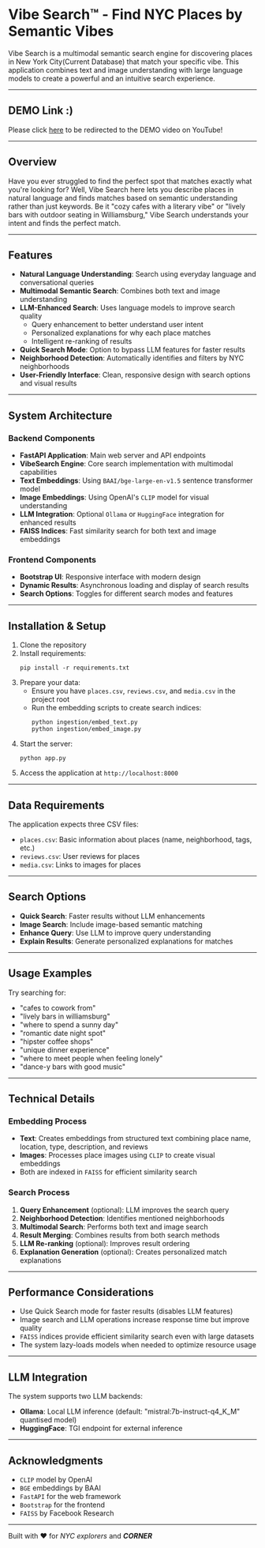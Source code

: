# Vibe Search™ - Find NYC Places by Semantic Vibes

Vibe Search is a multimodal semantic search engine for discovering places in New York City(Current Database) that match your specific vibe. This application combines text and image understanding with large language models to create a powerful and an intuitive search experience.

---

## DEMO Link :)

Please click [here]('https://youtu.be/pe6IovJ92xs') to be redirected to the DEMO video on YouTube!

---

## Overview

Have you ever struggled to find the perfect spot that matches exactly what you're looking for? Well, Vibe Search here lets you describe places in natural language and finds matches based on semantic understanding rather than just keywords. Be it "cozy cafes with a literary vibe" or "lively bars with outdoor seating in Williamsburg," Vibe Search understands your intent and finds the perfect match.

---

## Features

- **Natural Language Understanding**: Search using everyday language and conversational queries
- **Multimodal Semantic Search**: Combines both text and image understanding
- **LLM-Enhanced Search**: Uses language models to improve search quality
  - Query enhancement to better understand user intent
  - Personalized explanations for why each place matches
  - Intelligent re-ranking of results
- **Quick Search Mode**: Option to bypass LLM features for faster results
- **Neighborhood Detection**: Automatically identifies and filters by NYC neighborhoods
- **User-Friendly Interface**: Clean, responsive design with search options and visual results

---

## System Architecture

### Backend Components

- **FastAPI Application**: Main web server and API endpoints
- **VibeSearch Engine**: Core search implementation with multimodal capabilities
- **Text Embeddings**: Using `BAAI/bge-large-en-v1.5` sentence transformer model
- **Image Embeddings**: Using OpenAI's `CLIP` model for visual understanding
- **LLM Integration**: Optional `Ollama` or `HuggingFace` integration for enhanced results
- **FAISS Indices**: Fast similarity search for both text and image embeddings

### Frontend Components

- **Bootstrap UI**: Responsive interface with modern design
- **Dynamic Results**: Asynchronous loading and display of search results
- **Search Options**: Toggles for different search modes and features

---

## Installation & Setup

1. Clone the repository
2. Install requirements:
   ```
   pip install -r requirements.txt
   ```
3. Prepare your data:
   - Ensure you have `places.csv`, `reviews.csv`, and `media.csv` in the project root
   - Run the embedding scripts to create search indices:
     ```
     python ingestion/embed_text.py
     python ingestion/embed_image.py
     ```
4. Start the server:
   ```
   python app.py
   ```
5. Access the application at `http://localhost:8000`

---

## Data Requirements

The application expects three CSV files:
- `places.csv`: Basic information about places (name, neighborhood, tags, etc.)
- `reviews.csv`: User reviews for places
- `media.csv`: Links to images for places

---

## Search Options

- **Quick Search**: Faster results without LLM enhancements
- **Image Search**: Include image-based semantic matching
- **Enhance Query**: Use LLM to improve query understanding
- **Explain Results**: Generate personalized explanations for matches

---

## Usage Examples

Try searching for:
- "cafes to cowork from"
- "lively bars in williamsburg"
- "where to spend a sunny day"
- "romantic date night spot"
- "hipster coffee shops"
- "unique dinner experience"
- "where to meet people when feeling lonely"
- "dance-y bars with good music"

---

## Technical Details

### Embedding Process

- **Text**: Creates embeddings from structured text combining place name, location, type, description, and reviews
- **Images**: Processes place images using `CLIP` to create visual embeddings
- Both are indexed in `FAISS` for efficient similarity search

### Search Process

1. **Query Enhancement** (optional): LLM improves the search query
2. **Neighborhood Detection**: Identifies mentioned neighborhoods
3. **Multimodal Search**: Performs both text and image search
4. **Result Merging**: Combines results from both search methods
5. **LLM Re-ranking** (optional): Improves result ordering
6. **Explanation Generation** (optional): Creates personalized match explanations

---

## Performance Considerations

- Use Quick Search mode for faster results (disables LLM features)
- Image search and LLM operations increase response time but improve quality
- `FAISS` indices provide efficient similarity search even with large datasets
- The system lazy-loads models when needed to optimize resource usage

---

## LLM Integration

The system supports two LLM backends:
- **Ollama**: Local LLM inference (default: "mistral:7b-instruct-q4_K_M" quantised model)
- **HuggingFace**: TGI endpoint for external inference

---

## Acknowledgments

- `CLIP` model by OpenAI
- `BGE` embeddings by BAAI
- `FastAPI` for the web framework
- `Bootstrap` for the frontend
- `FAISS` by Facebook Research

---

Built with ❤️ for _NYC explorers_ and ___CORNER___